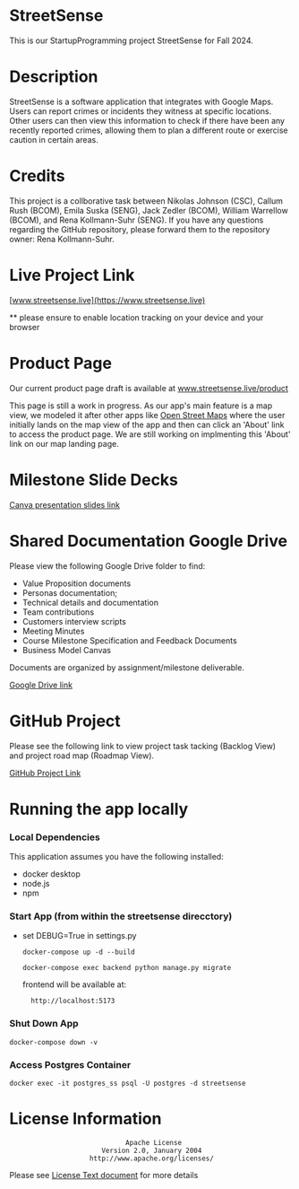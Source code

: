 # StreetSense
This is our StartupProgramming project StreetSense for Fall 2024.

# Description
StreetSense is a software application that integrates with Google Maps. Users can report crimes or incidents they witness at specific locations. Other users can then view this information to check if there have been any recently reported crimes, allowing them to plan a different route or exercise caution in certain areas. 

# Credits
This project is a collborative task between Nikolas Johnson (CSC), Callum Rush (BCOM), Emila Suska (SENG), Jack Zedler (BCOM), William Warrellow (BCOM), and Rena Kollmann-Suhr (SENG). If you have any questions regarding the GitHub repository, please forward them to the repository owner: Rena Kollmann-Suhr.

# Live Project Link
[www.streetsense.live](https://www.streetsense.live)

** please ensure to enable location tracking on your device and your browser

# Product Page

Our current product page draft is available at www.streetsense.live/product

This page is still a work in progress.
As our app's main feature is a map view, we modeled it after other apps like [Open Street Maps](https://www.openstreetmap.org/about) where the user initially lands on the map view of the app and then can click an 'About' link to access the product page. We are still working on implmenting this 'About' link on our map landing page.

# Milestone Slide Decks
[Canva presentation slides link](https://www.canva.com/design/DAGVAQP41qc/utRE8anDTQa0y_yQQfE_Sg/edit?utm_content=DAGVAQP41qc&utm_campaign=designshare&utm_medium=link2&utm_source=sharebutton)

# Shared Documentation Google Drive
Please view the following Google Drive folder to find:
- Value Proposition documents
- Personas documentation;
- Technical details and documentation 
- Team contributions 
- Customers interview scripts
- Meeting Minutes
- Course Milestone Specification and Feedback Documents
- Business Model Canvas

Documents are organized by assignment/milestone deliverable.

[Google Drive link](https://drive.google.com/drive/folders/1W2iV3MWGx_8mnkRk0J0EOlWDbFJizGsx?usp=sharing_)

# GitHub Project
Please see the following link to view project task tacking (Backlog View) and project road map (Roadmap View).

[GitHub Project Link](https://github.com/users/renakollmannsuhr/projects/1/views/1)

# Running the app locally
### Local Dependencies
This application assumes you have the following installed:
- docker desktop
- node.js
- npm

### Start App (from within the streetsense direcctory)

- set DEBUG=True in settings.py

    `docker-compose up -d --build`

    `docker-compose exec backend python manage.py migrate`

    frontend will be available at: 

        http://localhost:5173 

### Shut Down App

    docker-compose down -v

### Access Postgres Container

    docker exec -it postgres_ss psql -U postgres -d streetsense

# License Information

                                 Apache License
                           Version 2.0, January 2004
                        http://www.apache.org/licenses/
    
Please see [License Text document](LICENSE) for more details
